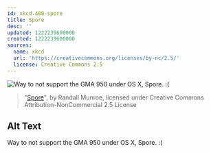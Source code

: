 ```yaml
---
id: xkcd.480-spore
title: Spore
desc: ''
updated: 1222239600000
created: 1222239600000
sources:
  name: xkcd
  url: 'https://creativecommons.org/licenses/by-nc/2.5/'
  license: Creative Commons 2.5
---
```

![Way to not support the GMA 950 under OS X, Spore.  :(](https://imgs.xkcd.com/comics/spore.png)
> "[Spore](https://xkcd.com/480/)", by Randall Munroe, licensed under Creative Commons Attribution-NonCommercial 2.5 License

## Alt Text
Way to not support the GMA 950 under OS X, Spore.  :(
